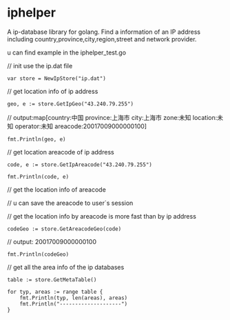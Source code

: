# iphelper
A ip-database library  for golang. Find a information of an IP address including country,province,city,region,street and network provider.

u can find example in the iphelper_test.go 


// init use the ip.dat file

	var store = NewIpStore("ip.dat")


// get location info of ip address

	geo, e := store.GetIpGeo("43.240.79.255")

//  output:map[country:中国 province:上海市 city:上海市 zone:未知 location:未知 operator:未知 areacode:20017009000000100] <nil>

	fmt.Println(geo, e)


//  get location areacode of ip address

	code, e := store.GetIpAreacode("43.240.79.255")

	fmt.Println(code, e)

// get the location info of areacode

// u can save the areacode to user`s session

// get the location info by areacode is more fast than by ip address

	codeGeo := store.GetAreacodeGeo(code)
	
// 	output: 20017009000000100 <nil>

	fmt.Println(codeGeo)


// get all the area info of the ip databases
	
	table := store.GetMetaTable()
	
	for typ, areas := range table {
		fmt.Println(typ, len(areas), areas)
		fmt.Println("--------------------")
	}
